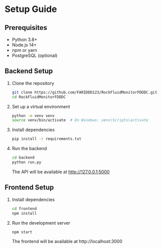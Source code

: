 # Setup Guide

## Prerequisites

- Python 3.8+
- Node.js 14+
- npm or yarn
- PostgreSQL (optional)

## Backend Setup

1. Clone the repository
   ```bash
   git clone https://github.com/FARIDDD123/RockFluidMonitorFDDDC.git
   cd RockFluidMonitorFDDDC
   ```

2. Set up a virtual environment
   ```bash
   python -m venv venv
   source venv/bin/activate  # On Windows: venv\Scripts\activate
   ```

3. Install dependencies
   ```bash
   pip install -r requirements.txt
   ```

4. Run the backend
   ```bash
   cd backend
   python run.py
   ```
   
   The API will be available at http://127.0.0.1:5000

## Frontend Setup

1. Install dependencies
   ```bash
   cd frontend
   npm install
   ```

2. Run the development server
   ```bash
   npm start
   ```
   
   The frontend will be available at http://localhost:3000 